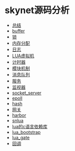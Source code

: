 # skynet源码分析

- [总结](summary.md)
- [buffer](buffer.md)
- [锁](lock.md)
- [内存分配](memory.md)
- [日志](log.md)
- [LUA虚拟机](lua_vm.md)
- [计时器](timer.md)
- [模块机制](model.md)
- [消息队列](mq.md)
- [服务](server.mq)
- [监视器](monitor.md)
- [socket_server]()
- [epoll]()
- [hash]()
- [网关]()
- [harbor]()
- [snlua]()
- [lua的c语言依赖库]()
- [lua_bootstrap]()
- [lua_gate]()
- [回调](handler.md)

